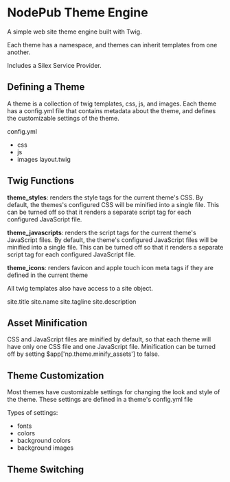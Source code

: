 NodePub Theme Engine
====================

A simple web site theme engine built with Twig.

Each theme has a namespace, and themes can inherit templates from one another.

Includes a Silex Service Provider.

## Defining a Theme

A theme is a collection of twig templates, css, js, and images. Each theme has a config.yml file that contains metadata about the theme, and defines the customizable settings of the theme.

config.yml
* css
* js
* images
layout.twig

## Twig Functions

**theme_styles**: renders the style tags for the current theme's CSS. By default, the themes's configured CSS will be minified into a single file. This can be turned off so that it renders a separate script tag for each configured JavaScript file.

**theme_javascripts**: renders the script tags for the current theme's JavaScript files. By default, the theme's configured JavaScript files will be minified into a single file. This can be turned off so that it renders a separate script tag for each configured JavaScript file.

**theme_icons**: renders favicon and apple touch icon meta tags if they are defined in the current theme

All twig templates also have access to a site object.

site.title
site.name
site.tagline
site.description

## Asset Minification

CSS and JavaScript files are minified by default, so that each theme will have only one CSS file and one JavaScript file. Minification can be turned off by setting $app['np.theme.minify_assets'] to false.

## Theme Customization

Most themes have customizable settings for changing the look and style of the theme. These settings are defined in a theme's config.yml file

Types of settings:

* fonts
* colors
* background colors
* background images

## Theme Switching